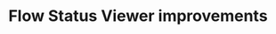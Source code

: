 ---
slug: flow-status-viewer
version: v1.362.0
title: Flow Status Viewer improvements
tags: ['Flow Editor']
description: Improved the flow status viewer readability.
features:
  [
    'Improved dark mode theme.',
    'You can now pick the iteration to view from directly in the graph.',
    'For branchall, branchone, while loop and forloops, the status of the branch/iteration is now displayed in the top node. For instance, for branchone, it will also allow you to know which branch was picked.',
    'Now the color of the forloop itself corresponds to the entire forloop status and not the iteration. The iteration status is in the "Do one iteration" block.',
    'The forloop detail page now lists every iteration status, even if you have a thousand one without having to load them all.',
    'The nodes such as forloop and branchall that collect multiple results now show separately the collection of the results of all subflows and the result of the selected branch/iteration.',
  ]
docs: /docs/flows/flow_loops#iterate-on-steps
video: /videos/flow_status_changelog.mp4
---